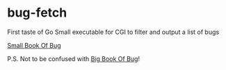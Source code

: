 # bug-fetch

First taste of Go
Small executable for CGI to filter and output a list of bugs

[Small Book Of Bug](https://pub.colonq.computer/~nichepenguin/kno/sbob.html)

P.S. Not to be confused with [Big Book Of Bug](https://github.com/bigbookofbug)! 
